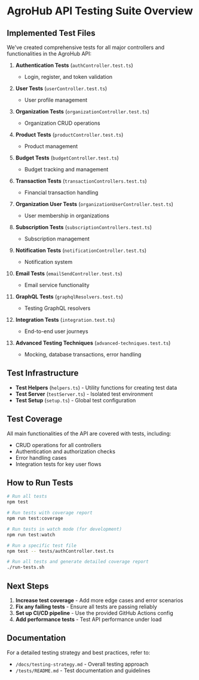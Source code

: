 # AgroHub API Testing Suite Overview

## Implemented Test Files

We've created comprehensive tests for all major controllers and functionalities in the AgroHub API:

1. **Authentication Tests** (`authController.test.ts`)

   - Login, register, and token validation

2. **User Tests** (`userController.test.ts`)

   - User profile management

3. **Organization Tests** (`organizationController.test.ts`)

   - Organization CRUD operations

4. **Product Tests** (`productController.test.ts`)

   - Product management

5. **Budget Tests** (`budgetController.test.ts`)

   - Budget tracking and management

6. **Transaction Tests** (`transactionControllers.test.ts`)

   - Financial transaction handling

7. **Organization User Tests** (`organizationUserController.test.ts`)

   - User membership in organizations

8. **Subscription Tests** (`subscriptionControllers.test.ts`)

   - Subscription management

9. **Notification Tests** (`notificationController.test.ts`)

   - Notification system

10. **Email Tests** (`emailSendController.test.ts`)

    - Email service functionality

11. **GraphQL Tests** (`graphqlResolvers.test.ts`)

    - Testing GraphQL resolvers

12. **Integration Tests** (`integration.test.ts`)

    - End-to-end user journeys

13. **Advanced Testing Techniques** (`advanced-techniques.test.ts`)
    - Mocking, database transactions, error handling

## Test Infrastructure

- **Test Helpers** (`helpers.ts`) - Utility functions for creating test data
- **Test Server** (`testServer.ts`) - Isolated test environment
- **Test Setup** (`setup.ts`) - Global test configuration

## Test Coverage

All main functionalities of the API are covered with tests, including:

- CRUD operations for all controllers
- Authentication and authorization checks
- Error handling cases
- Integration tests for key user flows

## How to Run Tests

```bash
# Run all tests
npm test

# Run tests with coverage report
npm run test:coverage

# Run tests in watch mode (for development)
npm run test:watch

# Run a specific test file
npm test -- tests/authController.test.ts

# Run all tests and generate detailed coverage report
./run-tests.sh
```

## Next Steps

1. **Increase test coverage** - Add more edge cases and error scenarios
2. **Fix any failing tests** - Ensure all tests are passing reliably
3. **Set up CI/CD pipeline** - Use the provided GitHub Actions config
4. **Add performance tests** - Test API performance under load

## Documentation

For a detailed testing strategy and best practices, refer to:

- `/docs/testing-strategy.md` - Overall testing approach
- `/tests/README.md` - Test documentation and guidelines
